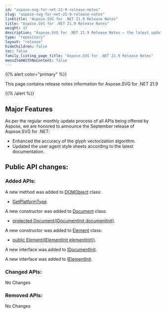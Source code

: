 ```yaml
---
id: "aspose-svg-for-net-21-9-release-notes"
slug: "aspose-svg-for-net-21-9-release-notes"
linktitle: "Aspose.SVG for .NET 21.9 Release Notes"
title: "Aspose.SVG for .NET 21.9 Release Notes"
weight: 42
description: "Aspose.SVG for .NET 21.9 Release Notes – the latest updates and fixes."
type: "repository"
layout: "release"
hideChildren: false
toc: false
family_listing_page_title: "Aspose.SVG for .NET 21.9 Release Notes"
menuItemWithNoContent: false
---
```

{{% alert color="primary" %}}

This page contains release notes information for Aspose.SVG for .NET 21.9

{{% /alert %}}

## **Major Features**

As per the regular monthly update process of all APIs being offered by Aspose, we are honored to announce the September release of Aspose.SVG for .NET:

* Enhanced the accuracy of the glyph vectorization algorithm.
* Updated the user agent style sheets according to the latest documentation.

## **Public API changes:**

### **Added APIs:**

A new method was added to [DOMObject](https://reference.aspose.com/svg/net/aspose.svg.dom/domobject/) class:

* [GetPlatformType](https://reference.aspose.com/svg/net/aspose.svg.dom/domobject/getplatformtype/).

A new constructor was added to [Document](https://reference.aspose.com/svg/net/aspose.svg.dom/document/) class:

* [protected Document(IDocumentInit documentInit)](https://reference.aspose.com/svg/net/aspose.svg.dom/document/).

A new constructor was added to [Element](https://reference.aspose.com/svg/net/aspose.svg.dom/element/) class:

* [public Element(IElementInit elementInit))](https://reference.aspose.com/svg/net/aspose.svg.dom/element/element/).

A new interface was added to [IDocumentInit](https://reference.aspose.com/svg/net/aspose.svg.dom/idocumentinit/).

A new interface was added to [IElementInit](https://reference.aspose.com/svg/net/aspose.svg.dom/ielementinit/).

### **Changed APIs:**

No Changes

### **Removed APIs:**

No Changes